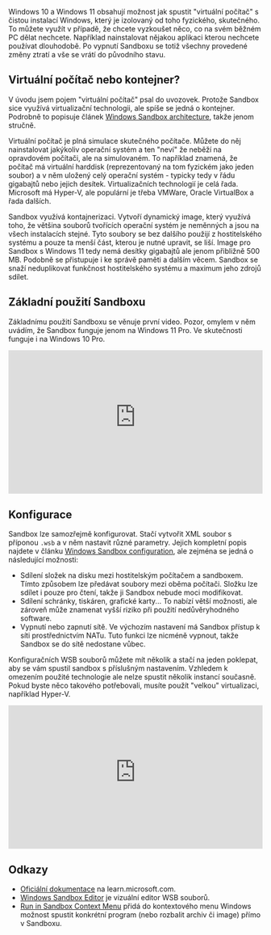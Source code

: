 <!-- dcterms:title = Windows Sandbox: Vestavěný virtuální stroj pro běžné uživatele -->
<!-- dcterms:abstract = Windows 10 a Windows 11 obsahují možnost jak spustit "virtuální počítač" s čistou instalací Windows, který je izolovaný od toho fyzického, skutečného. To můžete využít v případě, že chcete vyzkoušet něco, co na svém běžném PC dělat nechcete. Například nainstalovat nějakou aplikaci kterou nechcete používat dlouhodobě. Po vypnutí Sandboxu se totiž všechny provedené změny ztratí a vše se vrátí do původního stavu. -->
<!-- dcterms:creator = Michal Altair Valášek -->
<!-- x4w:coverUrl = /cover-pictures/20221109-sandbox.jpg -->
<!-- x4w:pictureUrl = /perex-pictures/20221109-sandbox.jpg -->
<!-- x4w:pictureWidth = 150 -->
<!-- x4w:pictureHeight = 150 -->
<!-- x4w:category = Z-TECH -->
<!-- x4w:category = IT -->
<!-- dcterms:date = 2022-11-09 -->

Windows 10 a Windows 11 obsahují možnost jak spustit "virtuální počítač" s čistou instalací Windows, který je izolovaný od toho fyzického, skutečného. To můžete využít v případě, že chcete vyzkoušet něco, co na svém běžném PC dělat nechcete. Například nainstalovat nějakou aplikaci kterou nechcete používat dlouhodobě. Po vypnutí Sandboxu se totiž všechny provedené změny ztratí a vše se vrátí do původního stavu.

## Virtuální počítač nebo kontejner?

V úvodu jsem pojem "virtuální počítač" psal do uvozovek. Protože Sandbox sice využívá virtualizační technologii, ale spíše se jedná o kontejner. Podrobně to popisuje článek [Windows Sandbox architecture](https://learn.microsoft.com/en-us/windows/security/threat-protection/windows-sandbox/windows-sandbox-architecture), takže jenom stručně.

Virtuální počítač je plná simulace skutečného počítače. Můžete do něj nainstalovat jakýkoliv operační systém a ten "neví" že neběží na opravdovém počítači, ale na simulovaném. To například znamená, že počítač má virtuální harddisk (reprezentovaný na tom fyzickém jako jeden soubor) a v něm uložený celý operační systém - typicky tedy v řádu gigabajtů nebo jejich desítek. Virtualizačních technologií je celá řada. Microsoft má Hyper-V, ale populární je třeba VMWare, Oracle VirtualBox a řada dalších.

Sandbox využívá kontajnerizaci. Vytvoří dynamický image, který využívá toho, že většina souborů tvořících operační systém je neměnných a jsou na všech instalacích stejné. Tyto soubory se bez dalšího použijí z hostitelského systému a pouze ta menší část, kterou je nutné upravit, se liší. Image pro Sandbox s Windows 11 tedy nemá desítky gigabajtů ale jenom přibližně 500 MB. Podobně se přistupuje i ke správě paměti a dalším věcem. Sandbox se snaží neduplikovat funkčnost hostitelského systému a maximum jeho zdrojů sdílet.

## Základní použití Sandboxu

Základnímu použití Sandboxu se věnuje první video. Pozor, omylem v něm uvádím, že Sandbox funguje jenom na Windows 11 Pro. Ve skutečnosti funguje i na Windows 10 Pro.

<div style="position:relative;padding-top:56.25%;">
  <iframe src="https://www.youtube-nocookie.com/embed/8USq8ImYMZs" frameborder="0" allowfullscreen allow="accelerometer; autoplay; encrypted-media; gyroscope; picture-in-picture" style="position:absolute;top:0;left:0;width:100%;height:100%;"></iframe>
</div>

## Konfigurace

Sandbox lze samozřejmě konfigurovat. Stačí vytvořit XML soubor s příponou `.wsb` a v něm nastavit různé parametry. Jejich kompletní popis najdete v článku [Windows Sandbox configuration](https://learn.microsoft.com/en-us/windows/security/threat-protection/windows-sandbox/windows-sandbox-configure-using-wsb-file), ale zejména se jedná o následující možnosti:

* Sdílení složek na disku mezi hostitelským počítačem a sandboxem. Tímto způsobem lze předávat soubory mezi oběma počítači. Složku lze sdílet i pouze pro čtení, takže ji Sandbox nebude moci modifikovat.
* Sdílení schránky, tiskáren, grafické karty... To nabízí větší možnosti, ale zároveň může znamenat vyšší riziko při použití nedůvěryhodného software.
* Vypnutí nebo zapnutí sítě. Ve výchozím nastavení má Sandbox přístup k síti prostřednictvím NATu. Tuto funkci lze nicméně vypnout, takže Sandbox se do sítě nedostane vůbec.

Konfiguračních WSB souborů můžete mít několik a stačí na jeden poklepat, aby se vám spustil sandbox s příslušným nastavením. Vzhledem k omezením použité technologie ale nelze spustit několik instancí současně. Pokud byste něco takového potřebovali, musíte použít "velkou" virtualizaci, například Hyper-V.

<div style="position:relative;padding-top:56.25%;">
  <iframe src="https://www.youtube-nocookie.com/embed/U2GzwvXXMIM" frameborder="0" allowfullscreen allow="accelerometer; autoplay; encrypted-media; gyroscope; picture-in-picture" style="position:absolute;top:0;left:0;width:100%;height:100%;"></iframe>
</div>

## Odkazy

* [Oficiální dokumentace](https://learn.microsoft.com/en-us/windows/security/threat-protection/windows-sandbox/windows-sandbox-overview) na learn.microsoft.com.
* [Windows Sandbox Editor](https://github.com/damienvanrobaeys/Windows_Sandbox_Editor) je vizuální editor WSB souborů.
* [Run in Sandbox Context Menu](https://github.com/damienvanrobaeys/Run-in-Sandbox) přidá do kontextového menu Windows možnost spustit konkrétní program (nebo rozbalit archiv či image) přímo v Sandboxu.
